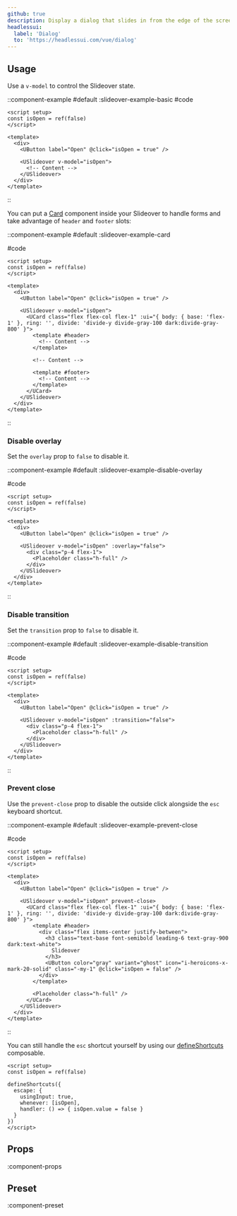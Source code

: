 ```yaml
---
github: true
description: Display a dialog that slides in from the edge of the screen.
headlessui:
  label: 'Dialog'
  to: 'https://headlessui.com/vue/dialog'
---
```


## Usage

Use a `v-model` to control the Slideover state.

::component-example
#default
:slideover-example-basic
#code
```vue
<script setup>
const isOpen = ref(false)
</script>

<template>
  <div>
    <UButton label="Open" @click="isOpen = true" />

    <USlideover v-model="isOpen">
      <!-- Content -->
    </USlideover>
  </div>
</template>
```
::

You can put a [Card](/layout/card) component inside your Slideover to handle forms and take advantage of `header` and `footer` slots:

::component-example
#default
:slideover-example-card

#code
```vue
<script setup>
const isOpen = ref(false)
</script>

<template>
  <div>
    <UButton label="Open" @click="isOpen = true" />

    <USlideover v-model="isOpen">
      <UCard class="flex flex-col flex-1" :ui="{ body: { base: 'flex-1' }, ring: '', divide: 'divide-y divide-gray-100 dark:divide-gray-800' }">
        <template #header>
          <!-- Content -->
        </template>

        <!-- Content -->

        <template #footer>
          <!-- Content -->
        </template>
      </UCard>
    </USlideover>
  </div>
</template>
```
::

### Disable overlay

Set the `overlay` prop to `false` to disable it.

::component-example
#default
:slideover-example-disable-overlay

#code
```vue
<script setup>
const isOpen = ref(false)
</script>

<template>
  <div>
    <UButton label="Open" @click="isOpen = true" />

    <USlideover v-model="isOpen" :overlay="false">
      <div class="p-4 flex-1">
        <Placeholder class="h-full" />
      </div>
    </USlideover>
  </div>
</template>
```
::

### Disable transition

Set the `transition` prop to `false` to disable it.

::component-example
#default
:slideover-example-disable-transition

#code
```vue
<script setup>
const isOpen = ref(false)
</script>

<template>
  <div>
    <UButton label="Open" @click="isOpen = true" />

    <USlideover v-model="isOpen" :transition="false">
      <div class="p-4 flex-1">
        <Placeholder class="h-full" />
      </div>
    </USlideover>
  </div>
</template>
```
::

### Prevent close

Use the `prevent-close` prop to disable the outside click alongside the `esc` keyboard shortcut.

::component-example
#default
:slideover-example-prevent-close

#code
```vue
<script setup>
const isOpen = ref(false)
</script>

<template>
  <div>
    <UButton label="Open" @click="isOpen = true" />

    <USlideover v-model="isOpen" prevent-close>
      <UCard class="flex flex-col flex-1" :ui="{ body: { base: 'flex-1' }, ring: '', divide: 'divide-y divide-gray-100 dark:divide-gray-800' }">
        <template #header>
          <div class="flex items-center justify-between">
            <h3 class="text-base font-semibold leading-6 text-gray-900 dark:text-white">
              Slideover
            </h3>
            <UButton color="gray" variant="ghost" icon="i-heroicons-x-mark-20-solid" class="-my-1" @click="isOpen = false" />
          </div>
        </template>

        <Placeholder class="h-full" />
      </UCard>
    </USlideover>
  </div>
</template>
```
::

You can still handle the `esc` shortcut yourself by using our [defineShortcuts](/getting-started/shortcuts#defineshortcuts) composable.

```vue
<script setup>
const isOpen = ref(false)

defineShortcuts({
  escape: {
    usingInput: true,
    whenever: [isOpen],
    handler: () => { isOpen.value = false }
  }
})
</script>
```

## Props

:component-props

## Preset

:component-preset
